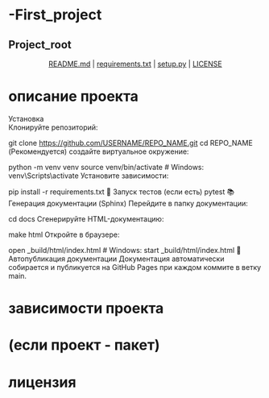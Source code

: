 # -First_project

## Project_root

<p align="center">
  <a href="#описание-проекта">README.md</a> |
  <a href="#зависимости-проекта">requirements.txt</a> |
  <a href="#(если-проект-пакет)">setup.py</a> |
  <a href="#лицензия">LICENSE</a>
</p>

# описание проекта
Установка  
Клонируйте репозиторий:  

git clone https://github.com/USERNAME/REPO_NAME.git
cd REPO_NAME
(Рекомендуется) создайте виртуальное окружение:

python -m venv venv
source venv/bin/activate  # Windows: venv\Scripts\activate
Установите зависимости:

pip install -r requirements.txt
🧪 Запуск тестов (если есть)
pytest
📚 Генерация документации (Sphinx)
Перейдите в папку документации:

cd docs
Сгенерируйте HTML-документацию:

make html
Откройте в браузере:

open _build/html/index.html  # Windows: start _build/html/index.html
🚀 Автопубликация документации
Документация автоматически собирается и публикуется на GitHub Pages при каждом коммите в ветку main.

# зависимости проекта


# (если проект - пакет)

# лицензия
